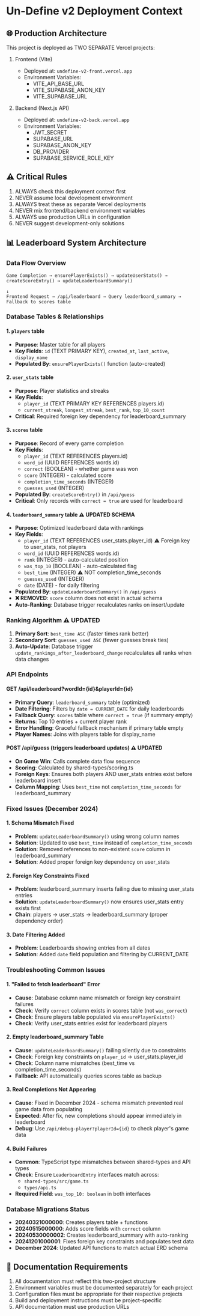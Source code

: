# Un-Define v2 Deployment Context

## 🌐 Production Architecture

This project is deployed as TWO SEPARATE Vercel projects:

1. Frontend (Vite)
   - Deployed at: `undefine-v2-front.vercel.app`
   - Environment Variables:
     * VITE_API_BASE_URL
     * VITE_SUPABASE_ANON_KEY
     * VITE_SUPABASE_URL

2. Backend (Next.js API)
   - Deployed at: `undefine-v2-back.vercel.app`
   - Environment Variables:
     * JWT_SECRET
     * SUPABASE_URL
     * SUPABASE_ANON_KEY
     * DB_PROVIDER
     * SUPABASE_SERVICE_ROLE_KEY

## ⚠️ Critical Rules

1. ALWAYS check this deployment context first
2. NEVER assume local development environment
3. ALWAYS treat these as separate Vercel deployments
4. NEVER mix frontend/backend environment variables
5. ALWAYS use production URLs in configuration
6. NEVER suggest development-only solutions

## 📊 Leaderboard System Architecture

### Data Flow Overview
```
Game Completion → ensurePlayerExists() → updateUserStats() → createScoreEntry() → updateLeaderboardSummary()
                                                                      ↓
Frontend Request → /api/leaderboard → Query leaderboard_summary → Fallback to scores table
```

### Database Tables & Relationships

#### 1. `players` table
- **Purpose**: Master table for all players
- **Key Fields**: `id` (TEXT PRIMARY KEY), `created_at`, `last_active`, `display_name`
- **Populated By**: `ensurePlayerExists()` function (auto-created)

#### 2. `user_stats` table
- **Purpose**: Player statistics and streaks
- **Key Fields**: 
  - `player_id` (TEXT PRIMARY KEY REFERENCES players.id)
  - `current_streak`, `longest_streak`, `best_rank`, `top_10_count`
- **Critical**: Required foreign key dependency for leaderboard_summary

#### 3. `scores` table  
- **Purpose**: Record of every game completion
- **Key Fields**: 
  - `player_id` (TEXT REFERENCES players.id)
  - `word_id` (UUID REFERENCES words.id) 
  - `correct` (BOOLEAN) - whether game was won
  - `score` (INTEGER) - calculated score
  - `completion_time_seconds` (INTEGER)
  - `guesses_used` (INTEGER)
- **Populated By**: `createScoreEntry()` in `/api/guess`
- **Critical**: Only records with `correct = true` are used for leaderboard

#### 4. `leaderboard_summary` table ⚠️ UPDATED SCHEMA
- **Purpose**: Optimized leaderboard data with rankings
- **Key Fields**:
  - `player_id` (TEXT REFERENCES user_stats.player_id) ⚠️ Foreign key to user_stats, not players
  - `word_id` (UUID REFERENCES words.id)
  - `rank` (INTEGER) - auto-calculated position
  - `was_top_10` (BOOLEAN) - auto-calculated flag
  - `best_time` (INTEGER) ⚠️ NOT completion_time_seconds
  - `guesses_used` (INTEGER)
  - `date` (DATE) - for daily filtering
- **Populated By**: `updateLeaderboardSummary()` in `/api/guess`
- **❌ REMOVED**: `score` column does not exist in actual schema
- **Auto-Ranking**: Database trigger recalculates ranks on insert/update

### Ranking Algorithm ⚠️ UPDATED
1. **Primary Sort**: `best_time ASC` (faster times rank better)
2. **Secondary Sort**: `guesses_used ASC` (fewer guesses break ties)
3. **Auto-Update**: Database trigger `update_rankings_after_leaderboard_change` recalculates all ranks when data changes

### API Endpoints

#### GET /api/leaderboard?wordId={id}&playerId={id}
- **Primary Query**: `leaderboard_summary` table (optimized)
- **Date Filtering**: Filters by `date = CURRENT_DATE` for daily leaderboards
- **Fallback Query**: `scores` table where `correct = true` (if summary empty)
- **Returns**: Top 10 entries + current player rank
- **Error Handling**: Graceful fallback mechanism if primary table empty
- **Player Names**: Joins with players table for display_name

#### POST /api/guess (triggers leaderboard updates) ⚠️ UPDATED
- **On Game Win**: Calls complete data flow sequence
- **Scoring**: Calculated by shared-types/scoring.ts
- **Foreign Keys**: Ensures both players AND user_stats entries exist before leaderboard insert
- **Column Mapping**: Uses `best_time` not `completion_time_seconds` for leaderboard_summary

### Fixed Issues (December 2024)

#### 1. Schema Mismatch Fixed
- **Problem**: `updateLeaderboardSummary()` using wrong column names
- **Solution**: Updated to use `best_time` instead of `completion_time_seconds`
- **Solution**: Removed references to non-existent `score` column in leaderboard_summary
- **Solution**: Added proper foreign key dependency on user_stats

#### 2. Foreign Key Constraints Fixed
- **Problem**: leaderboard_summary inserts failing due to missing user_stats entries
- **Solution**: `updateLeaderboardSummary()` now ensures user_stats entry exists first
- **Chain**: players → user_stats → leaderboard_summary (proper dependency order)

#### 3. Date Filtering Added
- **Problem**: Leaderboards showing entries from all dates
- **Solution**: Added `date` field population and filtering by CURRENT_DATE

### Troubleshooting Common Issues

#### 1. "Failed to fetch leaderboard" Error
- **Cause**: Database column name mismatch or foreign key constraint failures
- **Check**: Verify `correct` column exists in scores table (not `was_correct`)
- **Check**: Ensure players table populated via `ensurePlayerExists()`
- **Check**: Verify user_stats entries exist for leaderboard players

#### 2. Empty leaderboard_summary Table
- **Cause**: `updateLeaderboardSummary()` failing silently due to constraints
- **Check**: Foreign key constraints on `player_id` → user_stats.player_id
- **Check**: Column name mismatches (best_time vs completion_time_seconds)
- **Fallback**: API automatically queries scores table as backup

#### 3. Real Completions Not Appearing
- **Cause**: Fixed in December 2024 - schema mismatch prevented real game data from populating
- **Expected**: After fix, new completions should appear immediately in leaderboard
- **Debug**: Use `/api/debug-player?playerId={id}` to check player's game data

#### 4. Build Failures
- **Common**: TypeScript type mismatches between shared-types and API types
- **Check**: Ensure `LeaderboardEntry` interfaces match across:
  - `shared-types/src/game.ts` 
  - `types/api.ts`
- **Required Field**: `was_top_10: boolean` in both interfaces

### Database Migrations Status
- **20240321000000**: Creates players table + functions
- **20240515000000**: Adds score fields with `correct` column
- **20240530000002**: Creates leaderboard_summary with auto-ranking
- **20241201000001**: Fixes foreign key constraints and populates test data
- **December 2024**: Updated API functions to match actual ERD schema

## 📝 Documentation Requirements

1. All documentation must reflect this two-project structure
2. Environment variables must be documented separately for each project
3. Configuration files must be appropriate for their respective projects
4. Build and deployment instructions must be project-specific
5. API documentation must use production URLs 